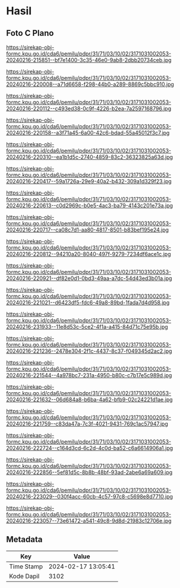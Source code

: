 # Hasil

## Foto C Plano

https://sirekap-obj-formc.kpu.go.id/cda6/pemilu/pdpr/31/71/03/10/02/3171031002053-20240216-215851--bf7e1400-3c35-46e0-9ab8-2dbb20734ceb.jpg

https://sirekap-obj-formc.kpu.go.id/cda6/pemilu/pdpr/31/71/03/10/02/3171031002053-20240216-220008--a71d6658-f298-44b0-a289-8869c5bbc910.jpg

https://sirekap-obj-formc.kpu.go.id/cda6/pemilu/pdpr/31/71/03/10/02/3171031002053-20240216-220112--c493ed38-0c9f-4226-b2ea-7a2597168796.jpg

https://sirekap-obj-formc.kpu.go.id/cda6/pemilu/pdpr/31/71/03/10/02/3171031002053-20240216-220158--a3f71a45-6a00-42c6-bdad-55a45012f3c7.jpg

https://sirekap-obj-formc.kpu.go.id/cda6/pemilu/pdpr/31/71/03/10/02/3171031002053-20240216-220310--ea1b1d5c-2740-4859-83c2-36323825a63d.jpg

https://sirekap-obj-formc.kpu.go.id/cda6/pemilu/pdpr/31/71/03/10/02/3171031002053-20240216-220417--59a1726a-29e9-40a2-b432-309a1d329f23.jpg

https://sirekap-obj-formc.kpu.go.id/cda6/pemilu/pdpr/31/71/03/10/02/3171031002053-20240216-220613--c0d2969c-b0e5-4ac3-ba79-4143c201e73a.jpg

https://sirekap-obj-formc.kpu.go.id/cda6/pemilu/pdpr/31/71/03/10/02/3171031002053-20240216-220717--ca08c7d1-aa80-4817-8501-b83bef195e24.jpg

https://sirekap-obj-formc.kpu.go.id/cda6/pemilu/pdpr/31/71/03/10/02/3171031002053-20240216-220812--94210a20-8040-497f-9279-7234df6ace1c.jpg

https://sirekap-obj-formc.kpu.go.id/cda6/pemilu/pdpr/31/71/03/10/02/3171031002053-20240216-220921--df82e0d1-0bd3-49aa-a7dc-54d43ed3b01a.jpg

https://sirekap-obj-formc.kpu.go.id/cda6/pemilu/pdpr/31/71/03/10/02/3171031002053-20240216-221021--d6423df5-fdc6-49a8-89bd-1fada7d4d958.jpg

https://sirekap-obj-formc.kpu.go.id/cda6/pemilu/pdpr/31/71/03/10/02/3171031002053-20240216-231933--11e8d53c-5ce2-4f1a-a415-84d71c75e95b.jpg

https://sirekap-obj-formc.kpu.go.id/cda6/pemilu/pdpr/31/71/03/10/02/3171031002053-20240216-221236--2478e304-2f1c-4437-8c37-f049345d2ac2.jpg

https://sirekap-obj-formc.kpu.go.id/cda6/pemilu/pdpr/31/71/03/10/02/3171031002053-20240216-221544--4a978bc7-231a-4950-b80c-c7b17e5c989d.jpg

https://sirekap-obj-formc.kpu.go.id/cda6/pemilu/pdpr/31/71/03/10/02/3171031002053-20240216-221632--06d684a8-b6ba-4a62-bfb9-02c24221d1ae.jpg

https://sirekap-obj-formc.kpu.go.id/cda6/pemilu/pdpr/31/71/03/10/02/3171031002053-20240216-221759--c83da47a-7c3f-4021-9431-769c1ac57947.jpg

https://sirekap-obj-formc.kpu.go.id/cda6/pemilu/pdpr/31/71/03/10/02/3171031002053-20240216-222724--c164d3cd-6c2d-4c0d-ba52-c6a6614906a1.jpg

https://sirekap-obj-formc.kpu.go.id/cda6/pemilu/pdpr/31/71/03/10/02/3171031002053-20240216-222856--5ef81d5c-8b8b-48bf-93ad-2abe6a69a609.jpg

https://sirekap-obj-formc.kpu.go.id/cda6/pemilu/pdpr/31/71/03/10/02/3171031002053-20240216-223029--030f4acc-60cb-4c57-97c8-c5698e8d7710.jpg

https://sirekap-obj-formc.kpu.go.id/cda6/pemilu/pdpr/31/71/03/10/02/3171031002053-20240216-223057--73e61472-a541-49c8-9d8d-21983c12706e.jpg


## Metadata

| Key        | Value               |
| ---------- | ------------------- |
| Time Stamp | 2024-02-17 13:05:41 |
| Kode Dapil | 3102                |




